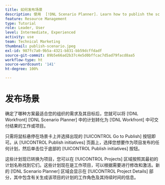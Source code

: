 ```yaml
---
title: 如何发布场景
description: 使用  [!DNL Scenario Planner]. Learn how to publish the scenario and turn the plan into a [!DNL Workfront]  项目确定哪种场景最适合您的组织。
feature: Resource Management
type: Tutorial
role: Leader, User
level: Intermediate, Experienced
activity: use
team: Technical Marketing
thumbnail: publish-scenario.jpeg
exl-id: 987fc7a0-9b5a-4321-b831-bb59dcffdadf
source-git-commit: 89b5e66ad2b37c4e5d0bffcac7d5ad79facd8aa5
workflow-type: ht
source-wordcount: '141'
ht-degree: 100%

---
```


# 发布场景

确定了哪种方案最适合您的组织的需求及其目标后，您就可以将 [!DNL Workfront] [!DNL Scenario Planner] 中的计划转化为 [!DNL Workfront] 中可交付结果的工作或项目。

只需将鼠标悬停在场景卡上并选择出现的 [!UICONTROL Go to Publish] 按钮即可。从 [!UICONTROL Publish initiatives] 页面上，选择您想要作为项目发布的任何计划，然后单击位于底部的 [!UICONTROL Publish initiatives] 按钮。

这些计划现已转换为项目，您可以在 [!UICONTROL Projects] 区域按照其最初的计划名称找到它们。这些计划现在是工作项目，可以根据需要进行修改和激活。新的 [!DNL Scenario Planner] 区域会显示在 [!UICONTROL Project Details] 部分，其中包含有关生成该项目的计划的工作角色及其持续时间的信息。
